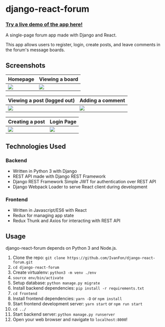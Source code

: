 # django-react-forum

### [Try a live demo of the app here!](http://3.13.202.170)

A single-page forum app made with Django and React.

This app allows users to register, login, create posts, and leave comments in the forum's message boards.

## Screenshots

| Homepage | Viewing a board |
| --- | --- |
| ![](https://user-images.githubusercontent.com/1174413/63995826-69a32100-cae9-11e9-9c3a-3e778bec35c6.png) | ![](https://user-images.githubusercontent.com/1174413/63995828-69a32100-cae9-11e9-9d4f-0c1154725162.png) |

| Viewing a post (logged out) | Adding a comment |
| --- | --- |
| ![](https://user-images.githubusercontent.com/1174413/63995827-69a32100-cae9-11e9-99c3-3339bb3dfcbd.png) | ![](https://user-images.githubusercontent.com/1174413/63995830-6a3bb780-cae9-11e9-9c32-28ea4a8a1b81.png) |

| Creating a post | Login Page |
| --- | --- |
| ![](https://user-images.githubusercontent.com/1174413/63995829-6a3bb780-cae9-11e9-8523-77d4735b4057.png) | ![](https://user-images.githubusercontent.com/1174413/63997230-6ad64d00-caed-11e9-8410-475801ae04a3.png) |

## Technologies Used

### Backend

- Written in Python 3 with Django
- REST API made with Django REST Framework
- Django REST Framework Simple JWT for authentication over REST API
- Django Webpack Loader to serve React client during development

### Frontend

- Written in Javascript/ES6 with React
- Redux for managing app state
- Redux Thunk and Axios for interacting with REST API

## Usage

django-react-forum depends on Python 3 and Node.js.

1. Clone the repo: `git clone https://github.com/IvanFon/django-react-forum.git`
2. `cd django-react-forum`
3. Create virtualenv: `python3 -m venv ./env`
4. `source env/bin/activate`
5. Setup database: `python manage.py migrate`
6. Install backend dependencies: `pip install -r requirements.txt`
7. `cd frontend`
8. Install frontend dependencies: `yarn -D` or `npm install`
9. Start frontend development server: `yarn start` or `npm run start`
10. `cd ../`
11. Start backend server: `python manage.py runserver`
12. Open your web browser and navigate to `localhost:8000`!

